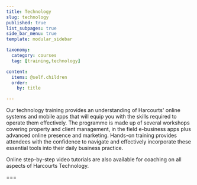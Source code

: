 ```yaml
---
title: Technology
slug: technology
published: true
list_subpages: true
side_bar_menu: true
template: modular_sidebar

taxonomy:
  category: courses
  tag: [training,technology]

content:
  items: @self.children
  order:
    by: title

---
```


Our technology training provides an understanding of Harcourts' online systems and mobile apps that will equip you with the skills required to operate them effectively. The programme is made up of several workshops covering property and client management, in the field e-business apps plus advanced online presence and marketing. Hands-on training provides attendees with the confidence to navigate and effectively incorporate these essential tools into their daily business practice.

Online step-by-step video tutorials are also available for coaching on all aspects of Harcourts Technology.

===
